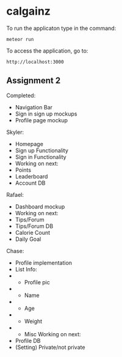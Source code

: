 # calgainz

To run the applicaton type in the command:
```
meteor run
```

To access the application, go to:
```
http://localhost:3000
```

## Assignment 2
Completed:
- Navigation Bar
- Sign in sign up mockups
- Profile page mockup

Skyler:
- Homepage
- Sign up Functionality
- Sign in Functionality
- Working on next:
- Points 
- Leaderboard
- Account DB

Rafael:
- Dashboard mockup
- Working on next:
- Tips/Forum
- Tips/Forum DB
- Calorie Count
- Daily Goal

Chase:
- Profile implementation
- List Info:
- - Profile pic
- - Name
- - Age
- - Weight
- - Misc
Working on next:
- Profile DB
- (Setting) Private/not private
